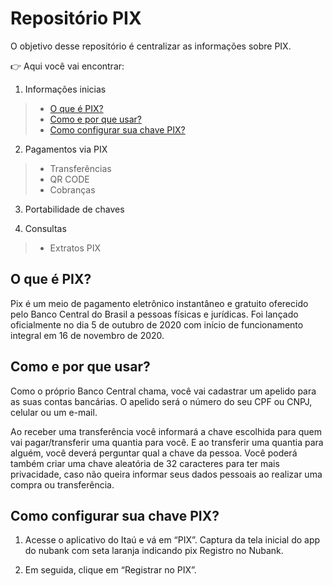 # Repositório PIX

O objetivo desse repositório é centralizar as informações sobre PIX.

:point_right: Aqui você vai encontrar:
 
 1.  Informações inicias
   > -  [O que é PIX?](#o-que-e-pix)
   > -  [Como e por que usar?](#como-e-porque-usar)
   > -  [Como configurar sua chave PIX?](#como-configurar-sua-chave-pix)
      
2. Pagamentos via PIX
> - Transferências
> - QR CODE
> - Cobranças
  
3. Portabilidade de chaves

4. Consultas
> - Extratos PIX


## O que é PIX?

Pix é um meio de pagamento eletrônico instantâneo e gratuito oferecido pelo Banco Central do Brasil a pessoas físicas e jurídicas. Foi lançado oficialmente no dia 5 de outubro de 2020 com início de funcionamento integral em 16 de novembro de 2020.

## Como e por que usar?

Como o próprio Banco Central chama, você vai cadastrar um apelido para as suas contas bancárias. O apelido será o número do seu CPF ou CNPJ, celular ou um e-mail.

Ao receber uma transferência você informará a chave escolhida para quem vai pagar/transferir uma quantia para você. E ao transferir uma quantia para alguém, você deverá perguntar qual a chave da pessoa.
Você poderá também criar uma chave aleatória de 32 caracteres para ter mais privacidade, caso não queira informar seus dados pessoais ao realizar uma compra ou transferência.

## Como configurar sua chave PIX?

1. Acesse o aplicativo do Itaú e vá em “PIX”.
Captura da tela inicial do app do nubank com seta laranja indicando pix
Registro no Nubank.

2. Em seguida, clique em “Registrar no PIX”.

 
 
 
